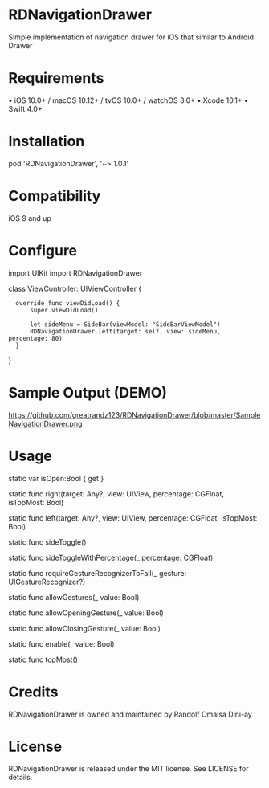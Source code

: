# RDNavigationDrawer
Simple implementation of navigation drawer for iOS that similar to Android Drawer


# Requirements
• iOS 10.0+ / macOS 10.12+ / tvOS 10.0+ / watchOS 3.0+
• Xcode 10.1+
• Swift 4.0+


# Installation
  pod 'RDNavigationDrawer', '~> 1.0.1'
  
# Compatibility
  iOS 9 and up
  
  
# Configure

  import UIKit
  import RDNavigationDrawer

  class ViewController: UIViewController {

      override func viewDidLoad() {
          super.viewDidLoad()

          let sideMenu = SideBar(viewModel: "SideBarViewModel")
          RDNavigationDrawer.left(target: self, view: sideMenu, percentage: 80)
      }
  }


# Sample Output (DEMO)
   https://github.com/greatrandz123/RDNavigationDrawer/blob/master/SampleNavigationDrawer.png


# Usage

   static var isOpen:Bool { get }
    
   static func right(target: Any?, view: UIView, percentage: CGFloat, isTopMost: Bool)
    
   static func left(target: Any?, view: UIView, percentage: CGFloat, isTopMost: Bool)
    
   static func sideToggle()
    
   static func sideToggleWithPercentage(_ percentage: CGFloat)
    
   static func requireGestureRecognizerToFail(_ gesture: UIGestureRecognizer?)
    
   static func allowGestures(_ value: Bool)
    
   static func allowOpeningGesture(_ value: Bool)
    
   static func allowClosingGesture(_ value: Bool)
    
   static func enable(_ value: Bool)
    
   static func topMost()


# Credits
RDNavigationDrawer is owned and maintained by Randolf Omalsa Dini-ay


# License
RDNavigationDrawer is released under the MIT license. See LICENSE for details.
